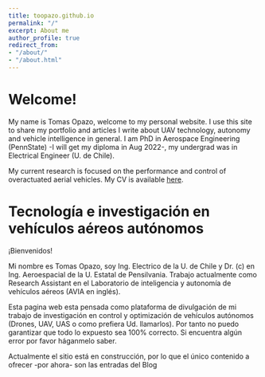 ```yaml
---
title: toopazo.github.io
permalink: "/"
excerpt: About me
author_profile: true
redirect_from:
- "/about/"
- "/about.html"
---
```


# Welcome!

My name is Tomas Opazo, welcome to my personal website. I use this site to share my portfolio and articles I write about UAV technology, autonomy and vehicle intelligence in general. I am PhD in Aerospace Engineering (PennState) -I will get my diploma in Aug 2022-, my undergrad was in Electrical Engineer (U. de Chile). 

My current research is focused on the performance and control of overactuated aerial vehicles. My CV is available [here](https://toopazo.github.io/files/toopazo_cv.pdf).

# Tecnología e investigación en vehículos aéreos autónomos

¡Bienvenidos! 

Mi nombre es Tomas Opazo, soy Ing. Electrico de la U. de Chile y Dr. (c) en Ing. Aeroespacial de la U. Estatal de Pensilvania. Trabajo actualmente como Research Assistant en el Laboratorio de inteligencia y autonomía de vehículos aéreos (AVIA en inglés). 

Esta pagina web esta pensada como plataforma de divulgación de mi trabajo de investigación en control y optimización de vehículos autónomos (Drones, UAV, UAS o como prefiera Ud. llamarlos). Por tanto no puedo garantizar que todo lo expuesto sea 100% correcto. Si encuentra algún error por favor háganmelo saber. 

Actualmente el sitio está en construcción, por lo que el único contenido a ofrecer -por ahora- son las entradas del Blog


